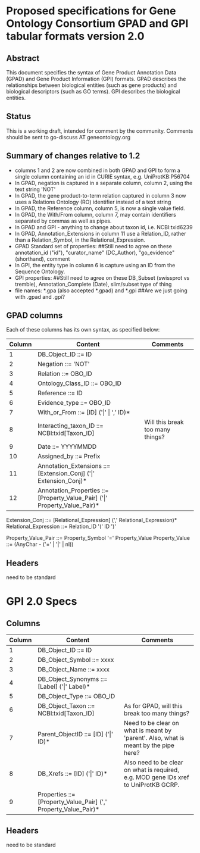 # Proposed specifications for Gene Ontology Consortium GPAD and GPI tabular formats version 2.0

## Abstract
This document specifies the syntax of Gene Product Annotation Data (GPAD) and Gene Product Information (GPI) formats. GPAD describes the relationships between biological entities (such as gene products) and biological descriptors (such as GO terms). GPI describes the biological entities.

## Status
This is a working draft, intended for comment by the community.
Comments should be sent to go-discuss AT geneontology.org

## Summary of changes relative to 1.2
  - columns 1 and 2 are now combined in both GPAD and GPI to form a single column containing an id in CURIE syntax, e.g. UniProtKB:P56704
  - In GPAD, negation is captured in a separate column, column 2, using the text string 'NOT'
  - In GPAD, the gene product-to-term relation captured in column 3 now uses a Relations Ontology (RO) identifier instead of a text string
  - In GPAD, the Reference column, column 5, is now a single value field.
  - In GPAD, the With/From column, column 7, may contain identifiers separated by commas as well as pipes.
  - In GPAD and GPI - anything to change about taxon id, i.e. NCBI:txid6239
  - In GPAD, Annotation_Extensions in column 11 use a Relation_ID, rather than a Relation_Symbol, in the Relational_Expression.
  - GPAD Standard set of properties: ##Still need to agree on these
    annotation_id ("id"), "curator_name" (DC_Author),
    "go_evidence" (shorthand), comment
  - In GPI, the entity type in column 6 is capture using an ID from the Sequence Ontology.  
  - GPI properties:  ##Still need to agree on these
    DB_Subset (swissprot vs tremble),
    Annotation_Complete (Date), slim/subset type of thing
  - file names: *.gpa (also accepted *.gpad) and *.gpi ##Are we just going with .gpad and .gpi?

## GPAD columns

 Each of these columns has its own syntax, as specified below:
 
 Column 	| Content 	| Comments
--------|----------|-----------
 1 | DB_Object_ID ::= ID   |   
 2 | Negation ::= 'NOT'     | 
 3 | Relation ::= OBO_ID        | 
 4 | Ontology_Class_ID ::= OBO_ID     | 
 5 | Reference ::= ID      | 
 6 | Evidence_type ::= OBO_ID     | 
 7 | With_or_From ::= [ID] ('\|' \| ‘,’ ID)*     | 
 8 | Interacting_taxon_ID ::= NCBI:txid[Taxon_ID] | Will this break too many things?
 9 | Date ::= YYYYMMDD     | 
10 | Assigned_by ::= Prefix     | 
11 | Annotation_Extensions ::= [Extension_Conj] ('\|' Extension_Conj)*       |   
12 | Annotation_Properties ::= [Property_Value_Pair] ('\|' Property_Value_Pair)*     | 

Extension_Conj ::= [Relational_Expression] (',' Relational_Expression)*
Relational_Expression ::= Relation_ID '(' ID ')'

Property_Value_Pair ::= Property_Symbol '=' Property_Value
Property_Value  ::= (AnyChar - ('=' | '|' | nl))
    
## Headers 
    
need to be standard
    
# GPI 2.0 Specs 
## Columns
 Column 	| Content 	| Comments
--------|----------|-----------
1 | DB_Object_ID ::= ID      | 
2 | DB_Object_Symbol ::= xxxx     | 
3 | DB_Object_Name ::= xxxx     | 
4 | DB_Object_Synonyms ::= [Label] ('\|' Label)*     | 
5 | DB_Object_Type ::= OBO_ID     | 
6 | DB_Object_Taxon ::= NCBI:txid[Taxon_ID]     |  As for GPAD, will this break too many things?
7 | Parent_ObjectID ::= [ID] ('\|' ID)*      |  Need to be clear on what is meant by 'parent'.  Also, what is meant by the pipe here?
8 | DB_Xrefs ::= [ID] ('\|' ID)*      |  Also need to be clear on what is required, e.g. MOD gene IDs xref to UniProtKB GCRP.
9 | Properties ::= [Property_Value_Pair] (',' Property_Value_Pair)*     | 

## Headers 
    
need to be standard
    
